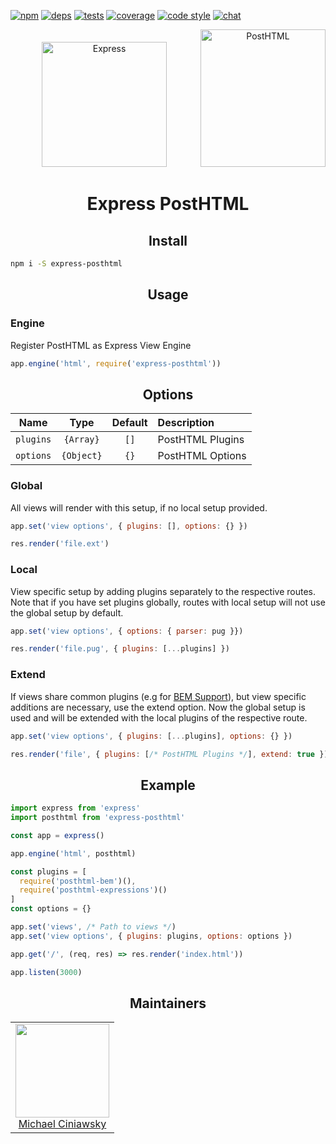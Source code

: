 [![npm][npm]][npm-url]
[![deps][deps]][deps-url]
[![tests][tests]][tests-url]
[![coverage][cover]][cover-url]
[![code style][style]][style-url]
[![chat][chat]][chat-badge]

<div align="center">
  <img width="200" height="200" title="Express" hspace="50" src="https://i.cloudup.com/zfY6lL7eFa-3000x3000.png">
  <a href="https://github.com/posthtml/posthtml">
    <img width="200" height="220" title="PostHTML" src="http://posthtml.github.io/posthtml/logo.svg">
  </a>
  <h1>Express PostHTML</h1>
</div>

<h2 align="center">Install</h2>

```bash
npm i -S express-posthtml
```

<h2 align="center">Usage</h2>

### Engine

Register PostHTML as Express View Engine

```js
app.engine('html', require('express-posthtml'))
```

<h2 align="center">Options</h2>

|Name|Type|Default|Description|
|:--:|:--:|:-----:|:----------|
|`plugins`|`{Array}`|`[]`|PostHTML Plugins|
|`options`|`{Object}`|`{}`|PostHTML Options|

### Global

All views will render with this setup, if no local setup provided.

```js
app.set('view options', { plugins: [], options: {} })
```

```js
res.render('file.ext')
```

### Local

View specific setup by adding plugins separately to the respective routes. Note that if you have set plugins globally, routes with local setup will not use the global setup by default.

```js
app.set('view options', { options: { parser: pug }})
```

```js
res.render('file.pug', { plugins: [...plugins] })
```

### Extend

If views share common plugins (e.g for [BEM Support][bem]), but view specific additions are necessary, use the extend option. Now the global setup is used and will be extended with the local plugins of the respective route.

[bem]: https://github.com/rajdee/posthtml-bem

```js
app.set('view options', { plugins: [...plugins], options: {} })
```

```js
res.render('file', { plugins: [/* PostHTML Plugins */], extend: true })
```

<h2 align="center">Example</h2>

```js
import express from 'express'
import posthtml from 'express-posthtml'

const app = express()

app.engine('html', posthtml)

const plugins = [
  require('posthtml-bem')(),
  require('posthtml-expressions')()
]
const options = {}

app.set('views', /* Path to views */)
app.set('view options', { plugins: plugins, options: options })

app.get('/', (req, res) => res.render('index.html'))

app.listen(3000)
```

<h2 align="center">Maintainers</h2>

<table>
  <tbody>
   <tr>
    <td align="center">
      <img width="150 height="150"
      src="https://avatars.githubusercontent.com/u/5419992?v=3&s=150">
      <br />
      <a href="https://github.com/michael-ciniawsky">Michael Ciniawsky</a>
    </td>
   </tr>
  <tbody>
</table>

[npm]: https://img.shields.io/npm/v/express-posthtml.svg
[npm-url]: https://npmjs.com/package/express-posthtml

[node]: https://img.shields.io/node/v/postcss-load-plugins.svg
[node-url]: https://nodejs.org/

[deps]: https://david-dm.org/posthtml/express-posthtml.svg
[deps-url]: https://david-dm.org/posthtml/express-posthtml

[style]: https://img.shields.io/badge/code%20style-standard-yellow.svg
[style-url]: http://standardjs.com/

[tests]: http://img.shields.io/travis/posthtml/express-posthtml.svg
[tests-url]: https://travis-ci.org/posthtml/express-posthtml

[cover]: https://coveralls.io/repos/github/posthtml/express-posthtml/badge.svg
[cover-url]: https://coveralls.io/github/posthtml/express-posthtml

[chat]: https://badges.gitter.im/posthtml/posthtml.svg
[chat-badge]: https://gitter.im/posthtml/posthtml?utm_source=badge&utm_medium=badge&utm_campaign=pr-badge&utm_content=badge"
